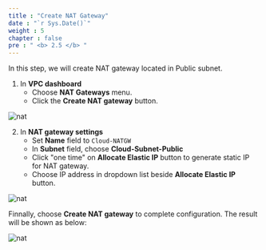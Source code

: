 ```yaml
---
title : "Create NAT Gateway"
date : "`r Sys.Date()`"
weight : 5
chapter : false
pre : " <b> 2.5 </b> "
---
```


In this step, we will create NAT gateway located in Public subnet.

1. In **VPC dashboard**
    + Choose **NAT Gateways** menu.
    + Click the **Create NAT gateway** button.

![nat](/aws-fcj/ws1/images/2.cloudserver/nat-01.png)

2. In **NAT gateway settings**
    + Set **Name** field to `Cloud-NATGW`
    + In **Subnet** field, choose **Cloud-Subnet-Public**
    + Click "one time" on **Allocate Elastic IP** button to generate static IP for NAT gateway.
    + Choose IP address in dropdown list beside **Allocate Elastic IP** button.

![nat](/aws-fcj/ws1/images/2.cloudserver/nat-02.png)

  Finnally, choose **Create NAT gateway** to complete configuration. The result will be shown as below:

![nat](/aws-fcj/ws1/images/2.cloudserver/nat-03.png)
